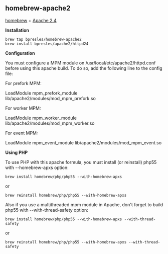 homebrew-apache2
----------------

[homebrew][h] + [Apache 2.4][a]

[h]: https://github.com/mxcl/homebrew
[a]: https://httpd.apache.org/

**Installation**

    brew tap bpresles/homebrew-apache2
    brew install bpresles/apache2/httpd24

**Configuration**

You must configure a MPM module on /usr/local/etc/apache2/httpd.conf before using this apache build.
To do so, add the following line to the config file:

For prefork MPM:

LoadModule mpm_prefork_module lib/apache2/modules/mod_mpm_prefork.so

For worker MPM:

LoadModule mpm_worker_module lib/apache2/modules/mod_mpm_worker.so

For event MPM:

LoadModule mpm_event_module lib/apache2/modules/mod_mpm_event.so

**Using PHP**

To use PHP with this apache formula, you must install (or reinstall) php55 with --homebrew-apxs option:

    brew install homebrew/php/php55 --with-homebrew-apxs

or

    brew reinstall homebrew/php/php55 --with-homebrew-apxs	

Also if you use a multithreaded mpm module in Apache, don't forget to build php55 with --with-thread-safety option:

    brew install homebrew/php/php55 --with-homebrew-apxs --with-thread-safety

or

    brew reinstall homebrew/php/php55 --with-homebrew-apxs --with-thread-safety
